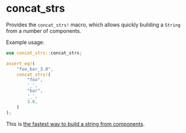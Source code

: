 # concat_strs

Provides the `concat_strs!` macro, which allows quickly building a `String`
from a number of components.

Example usage:

```rust
use concat_strs::concat_strs;

assert_eq!(
    "foo_bar_3.0",
    concat_strs!(
        "foo",
        '_',
        "bar",
        '_',
        3.0,
    )
);
```

This is [the fastest way to build a string from components][concat-benches].

[concat-benches]: https://github.com/hoodie/concatenation_benchmarks-rs